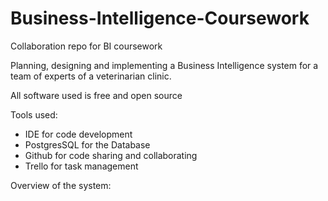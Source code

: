 # Business-Intelligence-Coursework
Collaboration repo for BI coursework

Planning, designing and implementing a Business Intelligence system for a team of experts of a veterinarian clinic.

All software used is free and open source

Tools used:
  - IDE for code development
  - PostgresSQL for the Database
  - Github for code sharing and collaborating
  - Trello for task management

Overview of the system:

